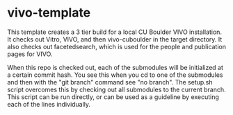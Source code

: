 # vivo-template

This template creates a 3 tier build for a local CU Boulder VIVO installation.
It checks out Vitro, VIVO, and then vivo-cuboulder in the target directory.
It also checks out facetedsearch, which is used for the people and publication pages for VIVO.

When this repo is checked out, each of the submodules will be initialized at a certain commit hash. You see this when you cd to one of the submodules and then with the "git branch" command see "no branch".
The setup.sh script overcomes this by checking out all submodules to the current branch.
This script can be run directly, or can be used as a guideline by executing each of the lines individually.
